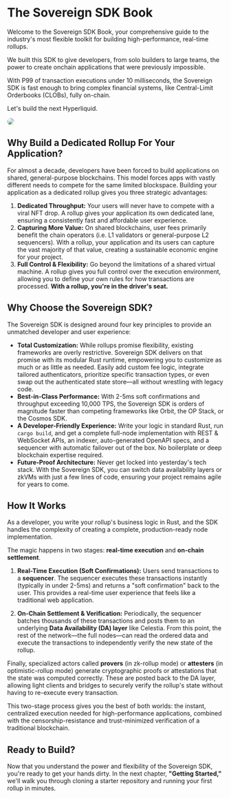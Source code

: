 # The Sovereign SDK Book

Welcome to the Sovereign SDK Book, your comprehensive guide to the industry's most flexible toolkit for building high-performance, real-time rollups.

We built this SDK to give developers, from solo builders to large teams, the power to create onchain applications that were previously impossible. 

With P99 of transaction executions under 10 milliseconds, the Sovereign SDK is fast enough to bring complex financial systems, like Central-Limit Orderbooks (CLOBs), fully on-chain.

Let's build the next Hyperliquid.

<img src="https://github.com/Sovereign-Labs/sovereign-sdk/blob/nightly/assets/banner.jpg?raw=true" style="border-radius: 10px">

## Why Build a Dedicated Rollup For Your Application?

For almost a decade, developers have been forced to build applications on shared, general-purpose blockchains. This model forces apps with vastly different needs to compete for the same limited blockspace. Building your application as a dedicated rollup gives you three strategic advantages:

1.  **Dedicated Throughput:** Your users will never have to compete with a viral NFT drop. A rollup gives your application its own dedicated lane, ensuring a consistently fast and affordable user experience.
2.  **Capturing More Value:** On shared blockchains, user fees primarily benefit the chain operators (i.e. L1 validators or general-purpose L2 sequencers). With a rollup, your application and its users can capture the vast majority of that value, creating a sustainable economic engine for your project.
3.  **Full Control & Flexibility:** Go beyond the limitations of a shared virtual machine. A rollup gives you full control over the execution environment, allowing you to define your own rules for how transactions are processed. **With a rollup, you're in the driver's seat.**

## Why Choose the Sovereign SDK?

The Sovereign SDK is designed around four key principles to provide an unmatched developer and user experience:

-   **Total Customization:** While rollups promise flexibility, existing frameworks are overly restrictive. Sovereign SDK delivers on that promise with its modular Rust runtime, empowering you to customize as much or as little as needed. Easily add custom fee logic, integrate tailored authenticators, prioritize specific transaction types, or even swap out the authenticated state store—all without wrestling with legacy code.
-   **Best-in-Class Performance:** With 2-5ms soft confirmations and throughput exceeding 10,000 TPS, the Sovereign SDK is orders of magnitude faster than competing frameworks like Orbit, the OP Stack, or the Cosmos SDK.
-   **A Developer-Friendly Experience:** Write your logic in standard Rust, run `cargo build`, and get a complete full-node implementation with REST & WebSocket APIs, an indexer, auto-generated OpenAPI specs, and a sequencer  with automatic failover out of the box. No boilerplate or deep blockchain expertise required.
-   **Future-Proof Architecture:** Never get locked into yesterday's tech stack. With the Sovereign SDK, you can switch data availability layers or zkVMs with just a few lines of code, ensuring your project remains agile for years to come.


## How It Works

As a developer, you write your rollup's business logic in Rust, and the SDK handles the complexity of creating a complete, production-ready node implementation.

The magic happens in two stages: **real-time execution** and **on-chain settlement**.

1.  **Real-Time Execution (Soft Confirmations):** Users send transactions to a **sequencer**. The sequencer executes these transactions instantly (typically in under 2-5ms) and returns a "soft confirmation" back to the user. This provides a real-time user experience that feels like a traditional web application.

2.  **On-Chain Settlement & Verification:** Periodically, the sequencer batches thousands of these transactions and posts them to an underlying **Data Availability (DA) layer** like Celestia. From this point, the rest of the network—the full nodes—can read the ordered data and execute the transactions to independently verify the new state of the rollup.

Finally, specialized actors called **provers** (in zk-rollup mode) or **attesters** (in optimistic-rollup mode) generate cryptographic proofs  or attestations that the state was computed correctly. These are posted back to the DA layer, allowing light clients and bridges to securely verify the rollup's state without having to re-execute every transaction.

This two-stage process gives you the best of both worlds: the instant, centralized execution needed for high-performance applications, combined with the censorship-resistance and trust-minimized verification of a traditional blockchain.

## Ready to Build?

Now that you understand the power and flexibility of the Sovereign SDK, you're ready to get your hands dirty. In the next chapter, **"Getting Started,"** we'll walk you through cloning a starter repository and running your first rollup in minutes.